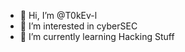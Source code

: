- 👋 Hi, I’m @T0kEv-l
- 👀 I’m interested in cyberSEC
- 🌱 I’m currently learning Hacking Stuff


<!---
T0kEv-l/T0kEv-l is a ✨ special ✨ repository because its `README.md` (this file) appears on your GitHub profile.
You can click the Preview link to take a look at your changes.
--->
